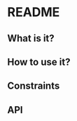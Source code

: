 README
======

What is it?
-----------

How to use it?
--------------

Constraints
-----------

API
---